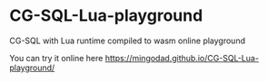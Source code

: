 # CG-SQL-Lua-playground
CG-SQL with Lua runtime compiled to wasm online playground

You can try it online here https://mingodad.github.io/CG-SQL-Lua-playground/
